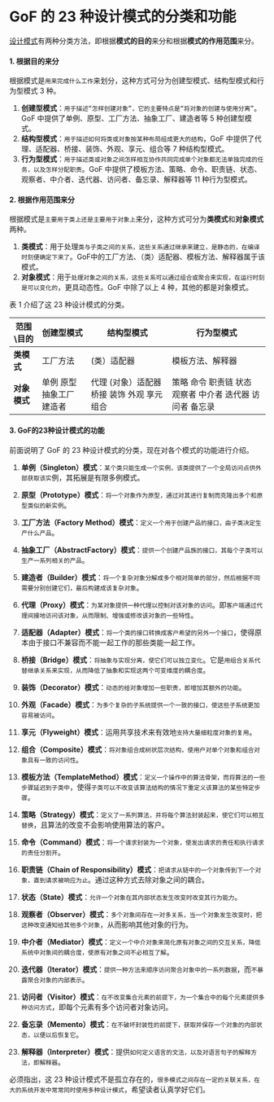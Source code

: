 # GoF 的 23 种设计模式的分类和功能

[设计模式](http://c.biancheng.net/design_pattern/)有两种分类方法，即根据**模式的目的**来分和根据**模式的作用范围**来分。

#### 1. 根据目的来分

根据模式是`用来完成什么工作`来划分，这种方式可分为创建型模式、结构型模式和行为型模式 3 种。

1. **创建型模式**：`用于描述“怎样创建对象”，它的主要特点是“将对象的创建与使用分离”`。GoF 中提供了单例、原型、工厂方法、抽象工厂、建造者等 5 种创建型模式。
2. **结构型模式**：`用于描述如何将类或对象按某种布局组成更大的结构`，GoF 中提供了代理、适配器、桥接、装饰、外观、享元、组合等 7 种结构型模式。
3. **行为型模式**：`用于描述类或对象之间怎样相互协作共同完成单个对象都无法单独完成的任务，以及怎样分配职责`。GoF 中提供了模板方法、策略、命令、职责链、状态、观察者、中介者、迭代器、访问者、备忘录、解释器等 11 种行为型模式。

#### 2. 根据作用范围来分

根据模式是`主要用于类上还是主要用于对象上`来分，这种方式可分为**类模式**和**对象模式**两种。

1. **类模式**：用于处理`类与子类之间的关系，这些关系通过继承来建立，是静态的，在编译时刻便确定下来了`。GoF中的工厂方法、（类）适配器、模板方法、解释器属于该模式。
2. **对象模式**：用于`处理对象之间的关系，这些关系可以通过组合或聚合来实现，在运行时刻是可以变化的`，更具动态性。GoF 中除了以上 4 种，其他的都是对象模式。


表 1 介绍了这 23 种设计模式的分类。

| 范围\目的    | 创建型模式                | 结构型模式                                  | 行为型模式                                               |
| ------------ | ------------------------- | ------------------------------------------- | -------------------------------------------------------- |
| **类模式**   | 工厂方法                  | (类）适配器                                 | 模板方法、解释器                                         |
| **对象模式** | 单例 原型 抽象工厂 建造者 | 代理 (对象）适配器 桥接 装饰 外观 享元 组合 | 策略 命令 职责链 状态 观察者 中介者 迭代器 访问者 备忘录 |

#### 3. GoF的23种设计模式的功能

前面说明了 GoF 的 23 种设计模式的分类，现在对各个模式的功能进行介绍。

1. **单例（Singleton）模式**：`某个类只能生成一个实例，该类提供了一个全局访问点供外部获取该实`例，其拓展是有限多例模式。

2. **原型（Prototype）模式**：`将一个对象作为原型，通过对其进行复制而克隆出多个和原型类似的新实例`。

3. **工厂方法（Factory Method）模式**：`定义一个用于创建产品的接口，由子类决定生产什么产品`。

4. **抽象工厂（AbstractFactory）模式**：`提供一个创建产品族的接口，其每个子类可以生产一系列相关的产品`。

5. **建造者（Builder）模式**：`将一个复杂对象分解成多个相对简单的部分，然后根据不同需要分别创建它们，最后构建成该复杂对象`。



6. **代理（Proxy）模式**：`为某对象提供一种代理以控制对该对象的访问`。即`客户端通过代理间接地访问该对象，从而限制、增强或修改该对象的一些特性`。

7. **适配器（Adapter）模式**：`将一个类的接口转换成客户希望的另外一个接口`，使得原本由于接口不兼容而不能一起工作的那些类能一起工作。

8. **桥接（Bridge）模式**：`将抽象与实现分离，使它们可以独立变化`。它是`用组合关系代替继承关系来实现，从而降低了抽象和实现这两个可变维度的耦合度`。

9. **装饰（Decorator）模式**：`动态的给对象增加一些职责，即增加其额外的功能`。

10. **外观（Facade）模式**：`为多个复杂的子系统提供一个一致的接口，使这些子系统更加容易被访问`。

11. **享元（Flyweight）模式**：运用共享技术来有效地`支持大量细粒度对象的复用`。

12. **组合（Composite）模式**：`将对象组合成树状层次结构，使用户对单个对象和组合对象具有一致的访问性`。



13. **模板方法（TemplateMethod）模式**：`定义一个操作中的算法骨架，而将算法的一些步骤延迟到子类中`，使得`子类可以不改变该算法结构的情况下重定义该算法的某些特定步骤`。

14. **策略（Strategy）模式**：`定义了一系列算法，并将每个算法封装起来，使它们可以相互替换`，且算法的改变不会影响使用算法的客户。

15. **命令（Command）模式**：`将一个请求封装为一个对象，使发出请求的责任和执行请求的责任分割开`。

16. **职责链（Chain of Responsibility）模式**：`把请求从链中的一个对象传到下一个对象，直到请求被响应为止`。通过这种方式去除对象之间的耦合。

17. **状态（State）模式**：`允许一个对象在其内部状态发生改变时改变其行为能力`。

18. **观察者（Observer）模式**：`多个对象间存在一对多关系，当一个对象发生改变时，把这种改变通知给其他多个对象`，从而影响其他对象的行为。

19. **中介者（Mediator）模式**：`定义一个中介对象来简化原有对象之间的交互关系，降低系统中对象间的耦合度，使原有对象之间不必相互了解`。

20. **迭代器（Iterator）模式**：`提供一种方法来顺序访问聚合对象中的一系列数据`，而`不暴露聚合对象的内部表示`。

21. **访问者（Visitor）模式**：`在不改变集合元素的前提下，为一个集合中的每个元素提供多种访问方式`，即每个元素有多个访问者对象访问。

22. **备忘录（Memento）模式**：`在不破坏封装性的前提下，获取并保存一个对象的内部状态，以便以后恢复它`。

23. **解释器（Interpreter）模式**：提供`如何定义语言的文法，以及对语言句子的解释方法，即解释器`。


必须指出，这 23 种设计模式不是孤立存在的，`很多模式之间存在一定的关联关系，在大的系统开发中常常同时使用多种设计模式`，希望读者认真学好它们。

